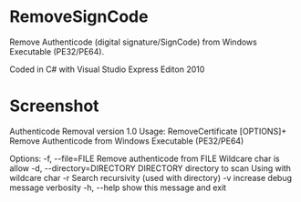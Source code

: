 RemoveSignCode
==============
Remove Authenticode (digital signature/SignCode) from Windows Executable (PE32/PE64).

Coded in C# with Visual Studio Express Editon 2010

Screenshot
==========

Authenticode Removal
version 1.0
Usage: RemoveCertificate [OPTIONS]+
Remove Authenticode from Windows Executable (PE32/PE64)

Options:
  -f, --file=FILE            Remove authenticode from FILE
                               Wildcare char is allow
  -d, --directory=DIRECTORY  DIRECTORY directory to scan
                               Using with wildcare char
  -r                         Search recursivity (used with directory)
  -v                         increase debug message verbosity
  -h, --help                 show this message and exit
